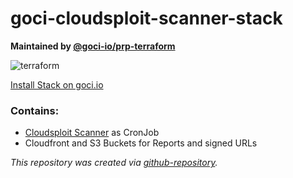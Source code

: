 # goci-cloudsploit-scanner-stack

**Maintained by [@goci-io/prp-terraform](https://github.com/orgs/goci-io/teams/prp-terraform)**

![terraform](https://github.com/goci-io/goci-cloudsploit-scanner-stack/workflows/terraform/badge.svg?branch=master&event=push)

[Install Stack on goci.io](https://eu1.goci.io/dashboard/providers/cloudsploit/wizard)

### Contains:
- [Cloudsploit Scanner](https://github.com/goci-io/cloudsploit-scanner) as CronJob
- Cloudfront and S3 Buckets for Reports and signed URLs


_This repository was created via [github-repository](https://github.com/goci-io/github-repository)._
